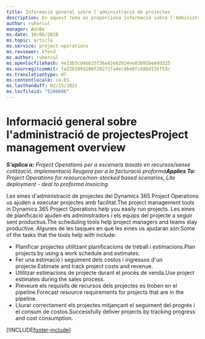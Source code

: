 ```yaml
---
title: Informació general sobre l'administració de projectes
description: En aquest tema es proporciona informació sobre l'Administració de projectes al Dynamics 365 Project Operations.
author: ruhercul
manager: AnnBe
ms.date: 10/06/2020
ms.topic: article
ms.service: project-operations
ms.reviewer: kfend
ms.author: ruhercul
ms.openlocfilehash: 4e23b5cd4b625736e02e62624ee838926e4dd325
ms.sourcegitcommit: fa32b1893286f20271fa4ec4be8fc68bd135f53c
ms.translationtype: HT
ms.contentlocale: ca-ES
ms.lasthandoff: 02/15/2021
ms.locfileid: "5286686"
---
```

# <a name="project-management-overview"></a><span data-ttu-id="b97ff-103">Informació general sobre l'administració de projectes</span><span class="sxs-lookup"><span data-stu-id="b97ff-103">Project management overview</span></span>

<span data-ttu-id="b97ff-104">_**S'aplica a:** Project Operations per a escenaris basats en recursos/sense cotització, implementació lleugera per a la facturació proforma_</span><span class="sxs-lookup"><span data-stu-id="b97ff-104">_**Applies To:** Project Operations for resource/non-stocked based scenarios, Lite deployment - deal to proforma invoicing_</span></span>

<span data-ttu-id="b97ff-105">Les eines d'administració de projectes del Dynamics 365 Project Operations us ajuden a executar projectes amb facilitat.</span><span class="sxs-lookup"><span data-stu-id="b97ff-105">The project management tools in Dynamics 365 Project Operations help you easily run projects.</span></span> <span data-ttu-id="b97ff-106">Les eines de planificació ajuden els administradors i els equips del projecte a seguir sent productius.</span><span class="sxs-lookup"><span data-stu-id="b97ff-106">The scheduling tools help project managers and teams stay productive.</span></span> <span data-ttu-id="b97ff-107">Algunes de les tasques en què les eines us ajudaran són:</span><span class="sxs-lookup"><span data-stu-id="b97ff-107">Some of the tasks that the tools help with include:</span></span>

- <span data-ttu-id="b97ff-108">Planificar projectes utilitzant planificacions de treball i estimacions.</span><span class="sxs-lookup"><span data-stu-id="b97ff-108">Plan projects by using a work schedule and estimates.</span></span>
- <span data-ttu-id="b97ff-109">Fer una estimació i seguiment dels costos i ingressos d'un projecte.</span><span class="sxs-lookup"><span data-stu-id="b97ff-109">Estimate and track project costs and revenue.</span></span>
- <span data-ttu-id="b97ff-110">Utilitzar estimacions de projecte durant el procés de venda.</span><span class="sxs-lookup"><span data-stu-id="b97ff-110">Use project estimates during the sales process.</span></span>
- <span data-ttu-id="b97ff-111">Preveure els requisits de recursos dels projectes es troben en el pipeline.</span><span class="sxs-lookup"><span data-stu-id="b97ff-111">Forecast resource requirements for projects that are in the pipeline.</span></span>
- <span data-ttu-id="b97ff-112">Lliurar correctament els projectes mitjançant el seguiment del progrés i el consum de costos.</span><span class="sxs-lookup"><span data-stu-id="b97ff-112">Successfully deliver projects by tracking progress and cost consumption.</span></span>


[!INCLUDE[footer-include](../includes/footer-banner.md)]